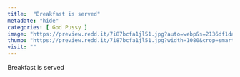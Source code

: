 ```yaml
---
title:  "Breakfast is served"
metadate: "hide"
categories: [ God Pussy ]
image: "https://preview.redd.it/7i87bcfa1jl51.jpg?auto=webp&s=2136df1da405fc84d2cef3486abdb3b0122c6953"
thumb: "https://preview.redd.it/7i87bcfa1jl51.jpg?width=1080&crop=smart&auto=webp&s=5e6e16c210eb23b17002440e7f36c15c1344c85e"
visit: ""
---
```

Breakfast is served
